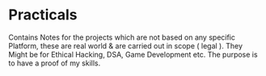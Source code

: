 # Practicals
Contains Notes for the projects which are not based on any specific Platform, these are real world &amp; are carried out in scope ( legal ).
They Might be for Ethical Hacking, DSA, Game Development etc. The purpose is to have a proof of my skills.
